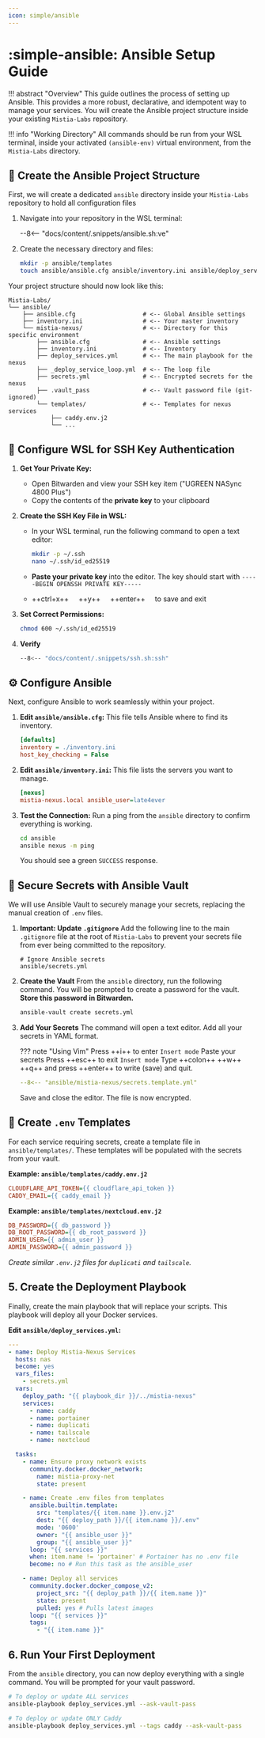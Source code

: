 ```yaml
---
icon: simple/ansible
---
```


# :simple-ansible: Ansible Setup Guide

!!! abstract "Overview"
    This guide outlines the process of setting up Ansible. This provides a more robust, declarative, and idempotent way to manage your services. You will create the Ansible project structure inside your existing `Mistia-Labs` repository.

!!! info "Working Directory"
    All commands should be run from your WSL terminal, inside your activated `(ansible-env)` virtual environment, from the `Mistia-Labs` directory.

## 📂 Create the Ansible Project Structure

First, we will create a dedicated `ansible` directory inside your `Mistia-Labs` repository to hold all configuration files

1. Navigate into your repository in the WSL terminal:

    --8<-- "docs/content/.snippets/ansible.sh:ve"

2. Create the necessary directory and files:

    ```bash
    mkdir -p ansible/templates
    touch ansible/ansible.cfg ansible/inventory.ini ansible/deploy_services.yml
    ```

Your project structure should now look like this:

```text
Mistia-Labs/
└── ansible/
    ├── ansible.cfg                   # <-- Global Ansible settings
    ├── inventory.ini                 # <-- Your master inventory
    └── mistia-nexus/                 # <-- Directory for this specific environment
        ├── ansible.cfg               # <-- Ansible settings
        ├── inventory.ini             # <-- Inventory
        ├── deploy_services.yml       # <-- The main playbook for the nexus
        ├── _deploy_service_loop.yml  # <-- The loop file
        ├── secrets.yml               # <-- Encrypted secrets for the nexus
        ├── .vault_pass               # <-- Vault password file (git-ignored)
        └── templates/                # <-- Templates for nexus services
            ├── caddy.env.j2
            └── ...
```

## 🔑 Configure WSL for SSH Key Authentication

1. **Get Your Private Key:**
    - Open Bitwarden and view your SSH key item ("UGREEN NASync 4800 Plus")
    - Copy the contents of the **private key** to your clipboard

2. **Create the SSH Key File in WSL:**
    - In your WSL terminal, run the following command to open a text editor:

      ```bash
      mkdir -p ~/.ssh
      nano ~/.ssh/id_ed25519
      ```

    - **Paste your private key** into the editor. The key should start with `-----BEGIN OPENSSH PRIVATE KEY-----`
    - ++ctrl+x++ &nbsp;&nbsp;&nbsp; ++y++ &nbsp;&nbsp;&nbsp; ++enter++ &nbsp;&nbsp;&nbsp; to save and exit

3. **Set Correct Permissions:**

      ```bash
      chmod 600 ~/.ssh/id_ed25519
      ```

4. **Verify**

    ```bash
    --8<-- "docs/content/.snippets/ssh.sh:ssh"
    ```

## ⚙️ Configure Ansible

Next, configure Ansible to work seamlessly within your project.

1. **Edit `ansible/ansible.cfg`:**
    This file tells Ansible where to find its inventory.

    ```cfg
    [defaults]
    inventory = ./inventory.ini
    host_key_checking = False
    ```

2. **Edit `ansible/inventory.ini`:**
    This file lists the servers you want to manage.

    ```ini
    [nexus]
    mistia-nexus.local ansible_user=late4ever
    ```

3. **Test the Connection:**
    Run a ping from the `ansible` directory to confirm everything is working.

    ```bash
    cd ansible
    ansible nexus -m ping
    ```

    You should see a green `SUCCESS` response.

## 🔐 Secure Secrets with Ansible Vault

We will use Ansible Vault to securely manage your secrets, replacing the manual creation of `.env` files.

1. **Important: Update `.gitignore`**
    Add the following line to the main `.gitignore` file at the root of `Mistia-Labs` to prevent your secrets file from ever being committed to the repository.

    ```gitignore
    # Ignore Ansible secrets
    ansible/secrets.yml
    ```

2. **Create the Vault**
    From the `ansible` directory, run the following command. You will be prompted to create a password for the vault. **Store this password in Bitwarden.**

    ```bash
    ansible-vault create secrets.yml
    ```

3. **Add Your Secrets**
    The command will open a text editor. Add all your secrets in YAML format.

    ??? note "Using Vim"
        Press ++i++ to enter `Insert mode`
        Paste your secrets
        Press ++esc++ to exit `Insert mode`
        Type ++colon++ ++w++ ++q++ and press ++enter++ to write (save) and quit.

    ```yaml
    --8<-- "ansible/mistia-nexus/secrets.template.yml"
    ```

    Save and close the editor. The file is now encrypted.

## 📃 Create `.env` Templates

For each service requiring secrets, create a template file in `ansible/templates/`. These templates will be populated with the secrets from your vault.

**Example: `ansible/templates/caddy.env.j2`**

```ini
CLOUDFLARE_API_TOKEN={{ cloudflare_api_token }}
CADDY_EMAIL={{ caddy_email }}
```

**Example: `ansible/templates/nextcloud.env.j2`**

```ini
DB_PASSWORD={{ db_password }}
DB_ROOT_PASSWORD={{ db_root_password }}
ADMIN_USER={{ admin_user }}
ADMIN_PASSWORD={{ admin_password }}
```

*Create similar `.env.j2` files for `duplicati` and `tailscale`.*

## 5. Create the Deployment Playbook

Finally, create the main playbook that will replace your scripts. This playbook will deploy all your Docker services.

**Edit `ansible/deploy_services.yml`:**

```yaml
---
- name: Deploy Mistia-Nexus Services
  hosts: nas
  become: yes
  vars_files:
    - secrets.yml
  vars:
    deploy_path: "{{ playbook_dir }}/../mistia-nexus"
    services:
      - name: caddy
      - name: portainer
      - name: duplicati
      - name: tailscale
      - name: nextcloud

  tasks:
    - name: Ensure proxy network exists
      community.docker.docker_network:
        name: mistia-proxy-net
        state: present

    - name: Create .env files from templates
      ansible.builtin.template:
        src: "templates/{{ item.name }}.env.j2"
        dest: "{{ deploy_path }}/{{ item.name }}/.env"
        mode: '0600'
        owner: "{{ ansible_user }}"
        group: "{{ ansible_user }}"
      loop: "{{ services }}"
      when: item.name != 'portainer' # Portainer has no .env file
      become: no # Run this task as the ansible_user

    - name: Deploy all services
      community.docker.docker_compose_v2:
        project_src: "{{ deploy_path }}/{{ item.name }}"
        state: present
        pulled: yes # Pulls latest images
      loop: "{{ services }}"
      tags:
        - "{{ item.name }}"
```

## 6. Run Your First Deployment

From the `ansible` directory, you can now deploy everything with a single command. You will be prompted for your vault password.

```bash
# To deploy or update ALL services
ansible-playbook deploy_services.yml --ask-vault-pass

# To deploy or update ONLY Caddy
ansible-playbook deploy_services.yml --tags caddy --ask-vault-pass
```
